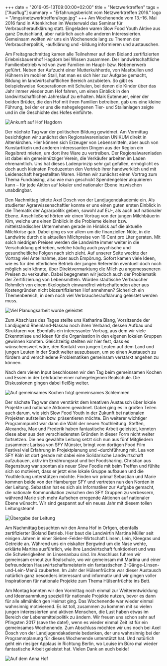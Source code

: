 +++
date = "2016-05-13T09:00:00+02:00"
title = "Netzwerktreffen"
tags = ["Ausflug"]
summary = "Erfahrungsbericht vom Netzwerktreffen 2016."
logo = "/imgs/netzwerktreffen/logo.jpg"
+++
Am Wochenende vom 13.–16. Mai 2016 fand in Altenkirchen im Westerwald das Seminar für Verbraucheraufklärung statt. Eingeladen waren Slow Food Youth Aktive aus ganz Deutschland, aber natürlich auch alle anderen Interessierten. Gemeinsam wollten wir uns ein Wochenende lang zu Themen der Verbraucherpolitik, -aufklärung und -bildung informieren und austauschen.

Am Freitagnachmittag kamen alle Teilnehmer auf dem Bioland zertifizierten Erlebnisbauernhof Hagdorn bei Wissen zusammen. Der landwirtschaftliche Familienbetrieb wird von zwei Familien im Haupt- bzw. Nebenerwerb geführt. Neben der Aufzucht einer Mutterkuhherde, von Mastbullen und Hühnern im mobilen Stall, hat man es sich hier zur Aufgabe gemacht, Bildung im landwirtschaftlichen Bereich anzubieten. So gibt es beispielsweise Kooperationen mit Schulen, bei denen die Kinder über das Jahr immer wieder zum Hof fahren, um einen Einblick in den landwirtschaftlichen Jahreslauf zu erhalten. Maik Euteneuer, einer der beiden Brüder, die den Hof mit ihren Familien betreiben, gab uns eine kleine Führung, bei der er uns die nahegelegenen Tier- und Stallanlagen zeigte und in die Geschichte des Hofes einführte.

![Ankunft auf Hof Hagdorn](/imgs/netzwerktreffen/img01.jpg)

Der nächste Tag war der politischen Bildung gewidmet. Am Vormittag besichtigten wir zunächst den Regionalwarenladen UNIKUM direkt in Altenkirchen. Hier können sich Erzeuger von Lebensmitteln, aber auch von Kunstartikeln und anderen interessanten Dingen aus der Region ein Regalbrett mieten, um dort ihre Ware zu vertreiben. Der Regionalwarenladen ist dabei ein gemeinnütziger Verein, die Verkäufer arbeiten im Laden ehrenamtlich. Uns hat dieses Ladenprinzip sehr gut gefallen, ermöglicht es doch auch kleinsten Produzenten den Vertrieb ihrer handwerklich und mit Leidenschaft hergestellten Waren. Hörten wir zunächst einen Vortrag zum Thema Fundraising, also wie man geschickt Spendengelder akquirieren kann – für jede Aktion auf lokaler und nationaler Ebene inzwischen unabdingbar.

Den Nachmittag leitete Axel Dosch von der Landjugendakademie ein. Als studierter Agrarwissenschaftler konnte er uns einen guten ersten Einblick in die Thematik der Agrarpolitik geben, sowohl auf EU-, als auch auf nationaler Ebene.
Anschließend hörten wir einen Vortrag von der jungen Milchbäuerin Kim, welche uns einen Einblick in die Probleme kleiner bzw. mittelständischer Unternehmen gerade im Hinblick auf die aktuelle Milchkrise gab. Dabei ging es vor allem um die finanziellen Nöte, in die Landwirte durch die aktuellen Milchpreise von 16 Cent pro Liter geraten. Mit solch niedrigen Preisen werden die Landwirte immer weiter in die Verschuldung getrieben, welche häufig auch psychische und gesundheitliche Folgen nach sich zieht. Auf unserer Seite weckte der Vortrag viel Anteilnahme, aber auch Empörung. Sofort kamen viele Ideen, wie es für den elterlichen Betrieb der jungen Referentin eventuell doch noch möglich sein könnte, über Direktvermarktung die Milch zu angemesseneren Preisen zu verkaufen. Dabei begegneten wir jedoch auch der Problematik der Zertifizierung von Lebensmitteln. Würden städtische Verbraucher Rohmilch von einem ökologisch einwandfrei wirtschaftenden aber aus Kostengründen nicht biozertifizierten Hof annehmen? Sicherlich ein Themenbereich, in dem noch viel Verbraucheraufklärung geleistet werden muss.

![Viel Planungsarbeit wurde geleistet](/imgs/netzwerktreffen/img02.jpg)

Zum Abschluss des Tages stellte uns Katharina Blang, Vorsitzende der Landjugend Rheinland-Nassau noch ihren Verband, dessen Aufbau und Strukturen vor. Ebenfalls ein interessanter Vortrag, aus dem wir viele Erkenntnisse und Ideen für die Organisation in den eigenen lokalen Gruppen gewinnen konnten. Gleichzeitig stellten wir hier fest, dass es wünschenswert wäre, den Kontakt von jungen Leuten auf dem Land und jungen Leuten in der Stadt weiter auszubauen, um so einen Austausch zu fördern und verschiedene Problematiken gemeinsam verstärkt angehen zu können.

Nach dem vielen Input beschlossen wir den Tag beim gemeinsamen Kochen und Essen in der Lehrküche einer nahegelegenen Realschule. Die Diskussionen gingen dabei fleißig weiter.

![Auf gemeinsames Kochen folgt gemeinsames Schlemmen](/imgs/netzwerktreffen/img03.jpg)

Der nächste Tag war dann verstärkt dem kreativen Austausch über lokale Projekte und nationale Aktionen gewidmet. Dabei ging es in großen Teilen auch darum, wie sich Slow Food Youth in der Zukunft bei nationalen Projekten aufstellen bzw. präsentieren möchte.
Ein weiterer wichtiger Programmpunkt war dann die Wahl der neuen Youthleitung. Steffen, Alexandra, Max und Frederik haben fantastische Arbeit geleistet, konnten diese aber aus den verschiedensten Gründen in dieser Form nicht weiter fortsetzen. Die neu gewählte Leitung setzt sich nun aus fünf Mitgliedern zusammen: Larissa von SFY Münster, bringt vom dortigen Food Film Festival viel Erfahrung in Projektplanung und –durchführung mit. Lea von SFY Köln ist dort gerade mit dabei eine Solidarische Landwirtschaft aufzubauen, aktiv im Ernährungsrat und bei Foodsharing. Christian aus Regensburg war spontan als neuer Slow Foodie mit beim Treffen und fühlte sich so motiviert, dass er jetzt eine lokale Gruppe aufbauen und die Youthleitung unterstützen möchte. Finden wir prima! Sebastian und Marie kommen beide von der Hamburger SFY und vertreten nun den Norden in der Leitung. Sebastian hat es sich als Informatiker zur Aufgabe gemacht, die nationale Kommunikation zwischen den SFY Gruppen zu verbessern, während Marie sich mehr Aufsehen erregende Aktionen auf nationaler Ebene wünscht. Wir sind gespannt auf ein neues Jahr mit diesem tollen Leitungsteam!

![Übergabe der Leitung](/imgs/netzwerktreffen/img04.jpg)

Am Nachmittag besuchten wir den Anna Hof in Orfgen, ebenfalls zertifizierter Bioland Betrieb. Hier baut die Landwirtin Martina Müller seit einigen Jahren in einer Sieben-Felder-Wirtschaft Linsen, Lein, Kleegras und Getreide an. Während uns ein eiskalter Bergwind um die Nase wehte, erklärte Martina ausführlich, wie ihre Landwirtschaft funktioniert und was die Schwierigkeiten im Linsenanbau sind. Im Anschluss fuhren wir gemeinsam erneut zur Realschule, wo wir gemeinsam mit Martina und einer befreundeten Hauswirtschaftsmeisterin ein fantastischen 3-Gänge-Linsen-und-Lein-Menü zauberten. Im Jahr der Hülsenfrüchte war dieser Austausch natürlich ganz besonders interessant und informativ und wir gingen voller Inspirationen für nationale Projekte zum Thema Hülsenfrüchte ins Bett.

Am Montag konnten wir den Vormittag noch einmal zur Weiterentwicklung und Ideensammlung speziell für nationale Projekte nutzen, bevor es dann für alle allmählich gen Heimat ging. Das Wochenende war wieder einmal wahnsinnig motivierend. Es ist toll, zusammen zu kommen mit so vielen jungen interessierten und aktiven Menschen, die Lust haben etwas im Bereich der Lebensmittelpolitik zu ändern. Wir freuen uns schon sehr auf Pfingsten 2017 (save the date!), wenn es wieder einmal Zeit ist für ein gemeinsames Wochenende.
Zum Abschluss möchten wir uns noch bei Axel Dosch von der Landjugendakademie bedanken, der uns wahnsinnig bei der Programmplanung für dieses Wochenende unterstützt hat. Und natürlich geht ein riesiger Applaus in Richtung Berlin, wo Louise im Büro mal wieder fantastische Arbeit geleistet hat. Vielen Dank an euch beide!

![Auf dem Anna Hof](/imgs/netzwerktreffen/img05.jpg)
